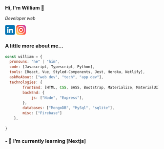 ### Hi, I'm William 👋

<p><em>Developer web</em></p>
 
[![LinkedIn](icons/linkedin.png)](https://www.linkedin.com/in/williamrd/)
[![Instagram](icons/instagram.png)](https://www.instagram.com/j.willi.rd/)


### A little more about me... 

```js
const william = {
  pronouns: "he" | "him",
  code: [Javascript, Typescript, Python],
  tools: [React, Vue, Styled-Components, Jest, Heroku, Netlify],
  askMeAbout: ["web dev", "tech", "app dev"],
  technologies: {
        frontEnd: [HTML, CSS, SASS, Bootstrap, Materialize, MaterialUI],
        backEnd: {
            js: ["Node", "Express"],
        },
        databases: ["MongoDB", "MySql", "sqlite"],
        misc: ["Firebase"]
    },
  
}
```

### - 🌱 I’m currently learning [Nextjs]

<!--
**wiridix/wiridix** is a ✨ _special_ ✨ repository because its `README.md` (this file) appears on your GitHub profile.

Here are some ideas to get you started:

- 🔭 I’m currently working on ...
- 🌱 I’m currently learning ...
- 👯 I’m looking to collaborate on ...
- 🤔 I’m looking for help with ...
- 💬 Ask me about ...
- 📫 How to reach me: ...
- 😄 Pronouns: ...
- ⚡ Fun fact: ...
-->
